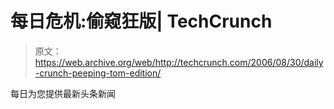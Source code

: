 # 每日危机:偷窥狂版| TechCrunch

> 原文：<https://web.archive.org/web/http://techcrunch.com/2006/08/30/daily-crunch-peeping-tom-edition/>

每日为您提供最新头条新闻